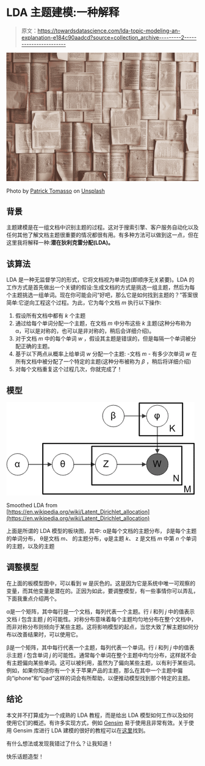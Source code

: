 # LDA 主题建模:一种解释

> 原文：<https://towardsdatascience.com/lda-topic-modeling-an-explanation-e184c90aadcd?source=collection_archive---------2----------------------->

![](img/f6c00ce037dc0a4298625ae118b9a60c.png)

Photo by [Patrick Tomasso](https://unsplash.com/@impatrickt?utm_source=medium&utm_medium=referral) on [Unsplash](https://unsplash.com?utm_source=medium&utm_medium=referral)

## 背景

主题建模是在一组文档中识别主题的过程。这对于搜索引擎、客户服务自动化以及任何其他了解文档主题很重要的情况都很有用。有多种方法可以做到这一点，但在这里我将解释一种:**潜在狄利克雷分配(LDA)。**

## 该算法

LDA 是一种无监督学习的形式，它将文档视为单词包(即顺序无关紧要)。LDA 的工作方式是首先做出一个关键的假设:生成文档的方式是挑选一组主题，然后为每个主题挑选一组单词。现在你可能会问“好吧，那么它是如何找到主题的？”答案很简单:它逆向工程这个过程。为此，它为每个文档 *m* 执行以下操作:

1.  假设所有文档中都有 *k* 个主题
2.  通过给每个单词分配一个主题，在文档 *m* 中分布这些 *k* 主题(这种分布称为α，可以是对称的，也可以是非对称的，稍后会详细介绍)。
3.  对于文档 *m* 中的每个单词 *w* ，假设其主题是错误的，但是每隔一个单词被分配正确的主题。
4.  基于以下两点从概率上给单词 *w* 分配一个主题:
    -文档 *m
    -* 有多少次单词 *w* 在所有文档中被分配了一个特定的主题(这种分布被称为 *β* ，稍后将详细介绍)
5.  对每个文档重复这个过程几次，你就完成了！

## 模型

![](img/10c9a13f74324ac5c7b6c500f007e38e.png)

Smoothed LDA from [https://en.wikipedia.org/wiki/Latent_Dirichlet_allocation](https://en.wikipedia.org/wiki/Latent_Dirichlet_allocation)

上面是所谓的 LDA 模型的板块图，其中:
α是每个文档的主题分布，
β是每个主题的单词分布，
θ是文档 *m、* 的主题分布，φ是主题 *k、* z 是文档 *m* 中第 *n* 个单词的主题，以及的主题

## 调整模型

在上面的板模型图中，可以看到 w 是灰色的。这是因为它是系统中唯一可观察的变量，而其他变量是潜在的。正因为如此，要调整模型，有一些事情你可以弄乱，下面我重点介绍两个。

α是一个矩阵，其中每行是一个文档，每列代表一个主题。行 *i* 和列 *j* 中的值表示文档 *i* 包含主题 *j* 的可能性。对称分布意味着每个主题均匀地分布在整个文档中，而非对称分布则倾向于某些主题。这将影响模型的起点，当您大致了解主题如何分布以改善结果时，可以使用它。

β是一个矩阵，其中每行代表一个主题，每列代表一个单词。行 *i* 和列 *j* 中的值表示主题 *i* 包含单词 *j* 的可能性。通常每个单词在整个主题中均匀分布，这样就不会有主题偏向某些单词。这可以被利用，虽然为了偏向某些主题，以有利于某些词。例如，如果你知道你有一个关于苹果产品的主题，那么在其中一个主题中偏向“iphone”和“ipad”这样的词会有所帮助，以便推动模型找到那个特定的主题。

## 结论

本文并不打算成为一个成熟的 LDA 教程，而是给出 LDA 模型如何工作以及如何使用它们的概述。有许多实现方式，例如 [Gensim](https://radimrehurek.com/gensim/) 易于使用且非常有效。关于使用 Gensim 库进行 LDA 建模的很好的教程可以在[这里](/topic-modeling-and-latent-dirichlet-allocation-in-python-9bf156893c24)找到。

有什么想法或发现我错过了什么？让我知道！

快乐话题造型！